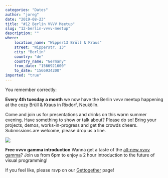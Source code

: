 ```yaml
---
categories: "Dates"
author: "joreg"
date: "2019-08-23"
title: "#12 Berlin VVVV Meetup"
slug: "12-berlin-vvvv-meetup"
description: ""
where: 
    location_name: "Wipper13 Brüll & Kraus"
    street: "Wipperstr. 13"
    city: "Berlin"
    country: "de"
    country_name: "Germany"
    from_date: "1566921600"
    to_date: "1566934200"
imported: "true"
---
```



You remember correctly: 

**Every 4th tuesday a month** we now have the Berlin vvvv meetup happening at the cozy Brüll & Kraus in Rixdorf, Neukölln.

Come and join us for presentations and drinks on this warm summer evening. Have something to show or talk about? Please do so! Bring your projects, demos, works-in-progress and get the crowds cheers. Submissions are welcome, please drop us a line.

![](workshp.png)

**Free vvvv gamma introduction**
Wanna get a taste of the [all-new vvvv gamma](/blog/2019/vvvv-gamma-2019.1-preview)? Join us from 6pm to enjoy a 2 hour introduction to the future of visual programming! 

If you feel like, please rsvp on our [Gettogether](https://gettogether.community/events/1690/vvvv-berlin-meetup-12/) page!